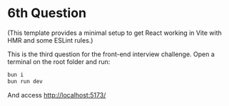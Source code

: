 # 6th Question

(This template provides a minimal setup to get React working in Vite with HMR and some ESLint rules.)

This is the third question for the front-end interview challenge.
Open a terminal on the root folder and run:

```bash
bun i
bun run dev
```

And access [http://localhost:5173/](http://localhost:5173/)
